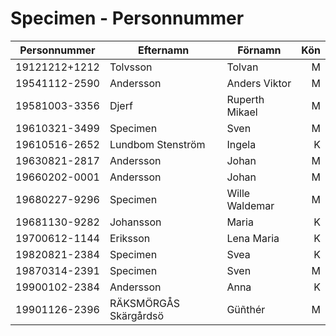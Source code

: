 # Specimen - Personnummer





| Personnummer  | Efternamn             | Förnamn        |  Kön |
| ------------- | --------------------- | -------------- | ---: |
| 19121212+1212 | Tolvsson              | Tolvan         |    M |
| 19541112-2590 | Andersson             | Anders Viktor  |    M |
| 19581003-3356 | Djerf                 | Ruperth Mikael |    M |
| 19610321-3499 | Specimen              | Sven           |    M |
| 19610516-2652 | Lundbom Stenström     | Ingela         |    K |
| 19630821-2817 | Andersson             | Johan          |    M |
| 19660202-0001 | Andersson             | Johan          |    M |
| 19680227-9296 | Specimen              | Wille Waldemar |    M |
| 19681130-9282 | Johansson             | Maria          |    K |
| 19700612-1144 | Eriksson              | Lena Maria     |    K |
| 19820821-2384 | Specimen              | Svea           |    K |
| 19870314-2391 | Specimen              | Sven           |    M |
| 19900102-2384 | Andersson             | Anna           |    K |
| 19901126-2396 | RÄKSMÖRGÅS Skärgårdsö | Güñthér        |    M |
